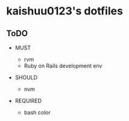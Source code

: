 # kaishuu0123's dotfiles

## ToDO
 * MUST
   * rvm
   * Ruby on Rails development env

 * SHOULD
   * nvm

 * REQUIRED
   * bash color
